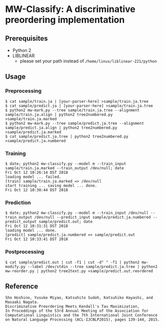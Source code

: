 
# MW-Classify: A discriminative preordering implementation

## Prerequisites

- Python 2
- LIBLINEAR
    - please set your path instead of `/home/linux/liblinear-221/python`

## Usage

### Preprocessing

```console
$ cat sample/train.ja | [your-parser-here] >sample/train.ja.tree
$ cat sample/predict.ja | [your-parser-here] >sample/train.ja.tree
$ python2 mw-mark.py --tree sample/train.ja.tree --alignment sample/train.ja.align | python2 tree2numbered.py >sample/train.ja.marked
$ python2 mw-mark.py --tree sample/predict.ja.tree --alignment sample/predict.ja.align | python2 tree2numbered.py >sample/predict.ja.marked
$ cat sample/predict.ja.tree | python2 tree2numbered.py >sample/predict.ja.numbered
```

### Training

```console
$ date; python2 mw-classify.py --model m --train_input sample/train.ja.marked --train_output /dev/null; date
Fri Oct 12 10:26:14 DST 2018
loading model ... failed.
[train] sample/train.ja.marked => /dev/null
start training ... saving model ... done.
Fri Oct 12 10:30:44 DST 2018
```

### Prediction

```console
$ date; python2 mw-classify.py --model m --train_input /dev/null --train_output /dev/null --predict_input sample/predict.ja.numbered --predict_output sample/predict.out; date
Fri Oct 12 10:31:31 DST 2018
loading model ... done.
[predict] sample/predict.ja.numbered => sample/predict.out
Fri Oct 12 10:33:41 DST 2018
```

### Postprocessing

```console
$ cat sample/predict.out | cut -f1 | cut -d" " -f1 | python2 mw-modify.py --label /dev/stdin --tree sample/predict.ja.tree | python2 mw-reorder.py | python2 tree2text.py >sample/predict.out.reordered
```

## Reference

```
Sho Hoshino, Yusuke Miyao, Katsuhito Sudoh, Katsuhiko Hayashi, and Masaaki Nagata.
Discriminative Preordering Meets Kendall's Tau Maximization,
In Proceddings of the 53rd Annual Meeting of the Association for Computational Linguistics and the 7th International Joint Conference on Natural Language Processing (ACL-IJCNLP2015), pages 139-144, 2015.
```
